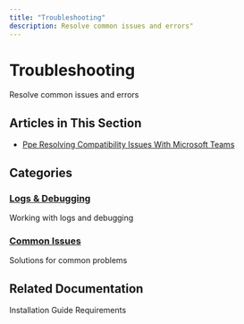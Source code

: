 ```yaml
---
title: "Troubleshooting"
description: Resolve common issues and errors"
---
```


# Troubleshooting

Resolve common issues and errors

## Articles in This Section

- [Ppe Resolving Compatibility Issues With Microsoft Teams](./ppe-resolving-compatibility-issues-with-microsoft-teams)

## Categories

### [Logs & Debugging](./logs/)
Working with logs and debugging

### [Common Issues](./common-issues/)
Solutions for common problems

## Related Documentation

Installation Guide
Requirements
